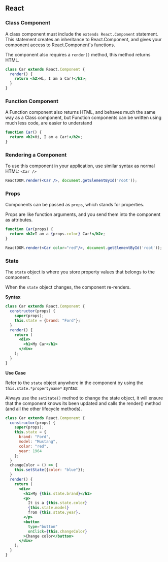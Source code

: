 ## React



### Class Component

A class component must include the `extends React.Component` statement. This statement creates an inheritance to React.Component, and gives your component access to React.Component's functions.

The component also requires a `render()` method, this method returns HTML.

```jsx
class Car extends React.Component {
  render() {
    return <h2>Hi, I am a Car!</h2>;
  }
}
```

### Function Component

A Function component also returns HTML, and behaves much the same way as a Class component, but Function components can be written using much less code, are easier to understand

```jsx
function Car() {
  return <h2>Hi, I am a Car!</h2>;
}
```

### Rendering a Component

To use this component in your application, use similar syntax as normal HTML: `<Car />`

```jsx
ReactDOM.render(<Car />, document.getElementById('root'));
```

### Props

Components can be passed as `props`, which stands for properties.

Props are like function arguments, and you send them into the component as attributes.

```jsx
function Car(props) {
  return <h2>I am a {props.color} Car!</h2>;
}

ReactDOM.render(<Car color="red"/>, document.getElementById('root'));
```

### State

The `state` object is where you store property values that belongs to the component.

When the `state` object changes, the component re-renders.

**Syntax**

```jsx
class Car extends React.Component {
  constructor(props) {
    super(props);
    this.state = {brand: "Ford"};
  }
  render() {
    return (
      <div>
        <h1>My Car</h1>
      </div>
    );
  }
}
```

**Use Case**

Refer to the `state` object anywhere in the component by using the `this.state.*propertyname*` syntax:

Always use the `setState()` method to change the state object, it will ensure that the component knows its been updated and calls the render() method (and all the other lifecycle methods).

```jsx
class Car extends React.Component {
  constructor(props) {
    super(props);
    this.state = {
      brand: "Ford",
      model: "Mustang",
      color: "red",
      year: 1964
    };
  }
  changeColor = () => {
    this.setState({color: "blue"});
  }
  render() {
    return (
      <div>
        <h1>My {this.state.brand}</h1>
        <p>
          It is a {this.state.color}
          {this.state.model}
          from {this.state.year}.
        </p>
        <button
          type="button"
          onClick={this.changeColor}
        >Change color</button>
      </div>
    );
  }
}
```

